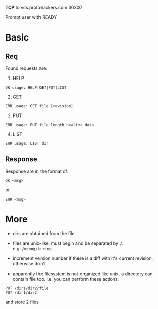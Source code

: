 **TCP** to vcs.protohackers.com:30307

Prompt user with READY

# Basic

## Req

Found requests are:

1. HELP

```
OK usage: HELP|GET|PUT|LIST
```

2. GET

```
ERR usage: GET file [revision]
```

3. PUT

```
ERR usage: PUT file length newline data
```

4. LIST

```
ERR usage: LIST dir
```

## Response

Response are in the format of:

```
OK <msg>
```

or

```
ERR <msg>
```

# More

- dirs are obtained from the file.

- files are unix-like, must begin and be separated by `/`.<br/>
  e.g: `/meong/kucing`.

- increment version number if there is a diff with it's current revision, otherwise don't

- apparently the filesystem is not organized like unix. a directory can contain file too.
  i.e. you can perform these actions:

```
PUT /dir1/dir2/file
PUT /dir1/dir2
```

and store 2 files
